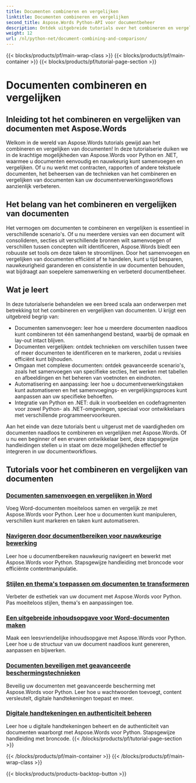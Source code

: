 ```yaml
---
title: Documenten combineren en vergelijken
linktitle: Documenten combineren en vergelijken
second_title: Aspose.Words Python-API voor documentbeheer
description: Ontdek uitgebreide tutorials over het combineren en vergelijken van documenten met Aspose.Words voor Python en .NET. Leer hoe u documenten naadloos kunt samenvoegen en vergelijken, waardoor uw documentverwerkingsworkflows worden verbeterd.
weight: 12
url: /nl/python-net/document-combining-and-comparison/
---
```


{{< blocks/products/pf/main-wrap-class >}}
{{< blocks/products/pf/main-container >}}
{{< blocks/products/pf/tutorial-page-section >}}

# Documenten combineren en vergelijken

## Inleiding tot het combineren en vergelijken van documenten met Aspose.Words

Welkom in de wereld van Aspose.Words tutorials gewijd aan het combineren en vergelijken van documenten! In deze tutorialserie duiken we in de krachtige mogelijkheden van Aspose.Words voor Python en .NET, waarmee u documenten eenvoudig en nauwkeurig kunt samenvoegen en vergelijken. Of u nu werkt met contracten, rapporten of andere tekstuele documenten, het beheersen van de technieken van het combineren en vergelijken van documenten kan uw documentverwerkingsworkflows aanzienlijk verbeteren.

## Het belang van het combineren en vergelijken van documenten

Het vermogen om documenten te combineren en vergelijken is essentieel in verschillende scenario's. Of u nu meerdere versies van een document wilt consolideren, secties uit verschillende bronnen wilt samenvoegen of verschillen tussen concepten wilt identificeren, Aspose.Words biedt een robuuste set tools om deze taken te stroomlijnen. Door het samenvoegen en vergelijken van documenten efficiënt af te handelen, kunt u tijd besparen, nauwkeurigheid garanderen en consistentie in uw documenten behouden, wat bijdraagt aan soepelere samenwerking en verbeterd documentbeheer.

## Wat je leert

In deze tutorialserie behandelen we een breed scala aan onderwerpen met betrekking tot het combineren en vergelijken van documenten. U krijgt een uitgebreid begrip van:

- Documenten samenvoegen: leer hoe u meerdere documenten naadloos kunt combineren tot één samenhangend bestand, waarbij de opmaak en lay-out intact blijven.
- Documenten vergelijken: ontdek technieken om verschillen tussen twee of meer documenten te identificeren en te markeren, zodat u revisies efficiënt kunt bijhouden.
- Omgaan met complexe documenten: ontdek geavanceerde scenario's, zoals het samenvoegen van specifieke secties, het werken met tabellen en afbeeldingen en het beheren van voetnoten en eindnoten.
- Automatisering en aanpassing: leer hoe u documentverwerkingstaken kunt automatiseren en het samenvoegings- en vergelijkingsproces kunt aanpassen aan uw specifieke behoeften.
- Integratie van Python en .NET: duik in voorbeelden en codefragmenten voor zowel Python- als .NET-omgevingen, speciaal voor ontwikkelaars met verschillende programmeervoorkeuren.

Aan het einde van deze tutorials bent u uitgerust met de vaardigheden om documenten naadloos te combineren en vergelijken met Aspose.Words. Of u nu een beginner of een ervaren ontwikkelaar bent, deze stapsgewijze handleidingen stellen u in staat om deze mogelijkheden effectief te integreren in uw documentworkflows.

## Tutorials voor het combineren en vergelijken van documenten
### [Documenten samenvoegen en vergelijken in Word](./merge-compare-documents/)
Voeg Word-documenten moeiteloos samen en vergelijk ze met Aspose.Words voor Python. Leer hoe u documenten kunt manipuleren, verschillen kunt markeren en taken kunt automatiseren.
### [Navigeren door documentbereiken voor nauwkeurige bewerking](./document-ranges/)
Leer hoe u documentbereiken nauwkeurig navigeert en bewerkt met Aspose.Words voor Python. Stapsgewijze handleiding met broncode voor efficiënte contentmanipulatie.
### [Stijlen en thema's toepassen om documenten te transformeren](./apply-styles-themes-documents/)
Verbeter de esthetiek van uw document met Aspose.Words voor Python. Pas moeiteloos stijlen, thema's en aanpassingen toe.
### [Een uitgebreide inhoudsopgave voor Word-documenten maken](./generate-table-contents/)
Maak een leesvriendelijke inhoudsopgave met Aspose.Words voor Python. Leer hoe u de structuur van uw document naadloos kunt genereren, aanpassen en bijwerken.
### [Documenten beveiligen met geavanceerde beschermingstechnieken](./secure-documents-protection/)
Beveilig uw documenten met geavanceerde bescherming met Aspose.Words voor Python. Leer hoe u wachtwoorden toevoegt, content versleutelt, digitale handtekeningen toepast en meer.
### [Digitale handtekeningen en authenticiteit beheren](./manage-digital-signatures/)
Leer hoe u digitale handtekeningen beheert en de authenticiteit van documenten waarborgt met Aspose.Words voor Python. Stapsgewijze handleiding met broncode.
{{< /blocks/products/pf/tutorial-page-section >}}

{{< /blocks/products/pf/main-container >}}
{{< /blocks/products/pf/main-wrap-class >}}

{{< blocks/products/products-backtop-button >}}
